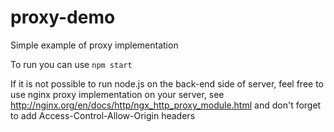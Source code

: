 # proxy-demo
Simple example of proxy implementation

To run you can use `npm start`

If it is not possible to run node.js on the back-end side of server,
feel free to use nginx proxy implementation on your server, see http://nginx.org/en/docs/http/ngx_http_proxy_module.html and don't forget to add Access-Control-Allow-Origin headers
